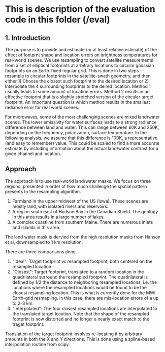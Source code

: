 # This is description of the evaluation code in this folder (/eval)

## 1. Introduction

The purpose is to provide and estimate (or at least relative estimate) of the effect of footprnt shape and location errors on brightness temperatures for real-world scenes.  We use resampling to convert satellite measurements from a set of elliptical footprints at arbitrary locations to circular gaussian footprints on an Earth-fixed regular grid.  This is done in two steps -- resample to circular footprints in the satellite-swath geometry, and then either 1) Choose the closest such footprint to the desired location or 2) Interpolate the 4 surrounding footprints to the deired location.  Method 1 usually leads to some amount of location errors.  Method 2 results in an effective footprint that is a slightly stretched version of the circular target footprint.  An important question is which method results in the smallest radiance error for real world scenes.

For microwaves, some of the most challenging scenes are mixed land/water scenes.  The lower emissivity for water surfaces leads to a strong radiance difference between land and water.  This can range between 60K and 250K, depending on the frequency, polarization, surface temperature.  In the following analysis, we assume that this difference is 100K, a representative (and easy to remember) value.  This could be scaled to find a more accurate estimate by including information about the actual land/water contrast for a given channel and location.

## Approach

The approach is to use real-world land/water masks.  We focus on three regions, presented in order of how much challenge the spatial pattern presents to the resampling algorithm.  

1. Farmland in the upper midwest of the US (Iowa).  These scenes are mostly land, with isolated rivers and reservoirs.
2. A region south east of Hudson Bay in the Canadian Shield.  The geology in this area results in a large number of lakes.
3. A complex coastline from southern Maine.  There are numerous inlets and islands in this area.

The land water mask is dervied from the high resolution masks from Hansen et al, downsampled to 1 km resolution. 

There are three comparisons done.

1. "Ideal": Target footprint vs resampled footprint, both centered on the resampled location.
2. "Closest": Target footprint, translated to a random location in the quadrilateral surround the resampled footprint.  The quadrilateral is defined by 1/2 the distance to neighboring resampled locations, i.e. the locations where the resampled locations would be found to be the closest resampling location.  This is     what is currently done for the MWI Earth-grid resmapling.  In this case, there are mis-location errors of a up to 2-3 km.
3. "Interpolated":  The four closest resampled locations are interpolated to the translated target location.  Note that the shape of the resampled footprint is now distorted and no longer a nearly exact match to the traget footprint.

Translation of the target footprint involves re-locating it by arbitrary amounts in both the X and Y directions.  This is done using a spline-based interpolation routine from scipy. 

